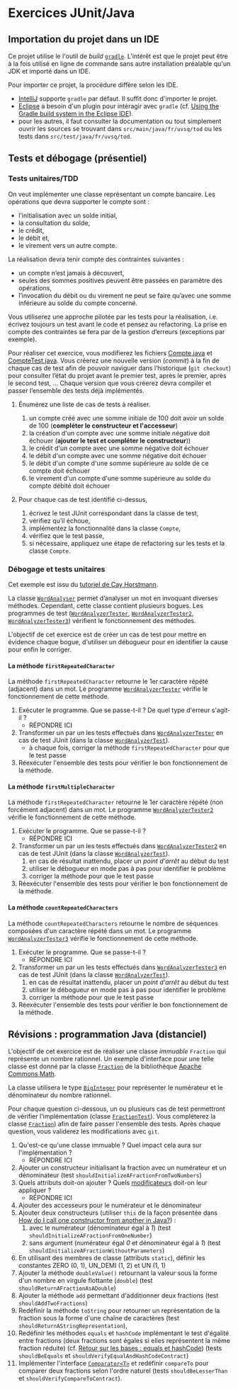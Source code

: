 # Exercices JUnit/Java

## Importation du projet dans un IDE
Ce projet utilise le l'outil de _build_ [`gradle`](https://gradle.org/). L'intérêt est que le projet peut être à la fois utilisé en ligne de commande sans autre installation préalable qu'un JDK et importé dans un IDE.

Pour importer ce projet, la procédure diffère selon les IDE.
* [IntelliJ](https://www.jetbrains.com/idea/) supporte `gradle` par défaut. Il suffit donc d'importer le projet.
* [Eclipse](https://www.eclipse.org/ide/) a besoin d'un plugin pour intéragir avec `gradle` (cf. [Using the Gradle build system in the Eclipse IDE](https://www.vogella.com/tutorials/EclipseGradle/article.html)).
* pour les autres, il faut consulter la documentation ou tout simplement ouvrir les sources se trouvant dans `src/main/java/fr/uvsq/tod` ou les tests dans `src/test/java/fr/uvsq/tod`. 

## Tests et débogage (présentiel)
### Tests unitaires/TDD
On veut implémenter une classe représentant un compte bancaire.
Les opérations que devra supporter le compte sont :
* l’initialisation avec un solde initial,
* la consultation du solde,
* le crédit,
* le débit et,
* le virement vers un autre compte.

La réalisation devra tenir compte des contraintes suivantes :
* un compte n’est jamais à découvert,
* seules des sommes positives peuvent être passées en paramètre des opérations,
* l’invocation du débit ou du virement ne peut se faire qu’avec une somme inférieure au solde du compte concerné.

Vous utiliserez une approche pilotée par les tests pour la réalisation, i.e. écrivez toujours un test avant le code et pensez au refactoring.
La prise en compte des contraintes se fera par de la gestion d’erreurs (exceptions par exemple).

Pour réaliser cet exercice, vous modifierez les fichiers [Compte.java](src/main/java/fr/uvsq/tod/compte/Compte.java) et [CompteTest.java](src/test/java/fr/uvsq/tod/compte/CompteTest.java).
Vous créerez une nouvelle version (_commit_) à la fin de chaque cas de test afin de pouvoir naviguer dans l’historique (`git checkout`) pour consulter l’état du projet avant le premier test, après le premier, après le second test, ...
Chaque version que vous créerez devra compiler et passer l’ensemble des tests déjà implémentés.

1. Énumérez une liste de cas de tests à réaliser.
    1. un compte créé avec une somme initiale de 100 doit avoir un solde de 100 (**compléter le constructeur et l'accesseur**)
    1. la création d'un compte avec une somme initiale négative doit échouer (**ajouter le test et compléter le constructeur**))
    1. le crédit d'un compte avec une somme négative doit échouer
    1. le débit d'un compte avec une somme négative doit échouer
    1. le débit d'un compte d'une somme supérieure au solde de ce compte doit échouer
    1. le virement d'un compte d'une somme supérieure au solde du compte débité doit échouer

2. Pour chaque cas de test identifié ci-dessus,
    1. écrivez le test JUnit correspondant dans la classe de test,
    1. vérifiez qu’il échoue,
    1. implémentez la fonctionnalité dans la classe `Compte`,
    1. vérifiez que le test passe,
    1. si nécessaire, appliquez une étape de refactoring sur les tests et la classe `Compte`.

### Débogage et tests unitaires
Cet exemple est issu du [tutoriel de Cay Horstmann](http://www.horstmann.com/bigj/help/debugger/tutorial.html).

La classe [`WordAnalyser`](src/main/java/fr/uvsq/tod/wordanalyser/WordAnalyzer.java) permet d’analyser un mot en invoquant diverses méthodes.
Cependant, cette classe contient plusieurs bogues.
Les programmes de test ([`WordAnalyzerTester`](src/main/java/fr/uvsq/tod/wordanalyser/WordAnalyzerTester.java), [`WordAnalyzerTester2`](src/main/java/fr/uvsq/tod/wordanalyser/WordAnalyzerTester2.java), [`WordAnalyzerTester3`](src/main/java/fr/uvsq/tod/wordanalyser/WordAnalyzerTester3.java)) vérifient le fonctionnement des méthodes.

L'objectif de cet exercice est de créer un cas de test pour mettre en évidence chaque bogue, d'utiliser un débogueur pour en identifier la cause pour enfin le corriger.

#### La méthode `firstRepeatedCharacter`
La méthode `firstRepeatedCharacter` retourne le 1er caractère répété (adjacent) dans un mot.
Le programme [`WordAnalyzerTester`](src/main/java/fr/uvsq/tod/wordanalyser/WordAnalyzerTester.java) vérifie le fonctionnement de cette méthode.

1. Exécuter le programme. Que se passe-t-il ? De quel type d'erreur s'agit-il ? 
    * RÉPONDRE ICI
1. Transformer un par un les tests effectués dans [`WordAnalyzerTester`](src/main/java/fr/uvsq/tod/wordanalyser/WordAnalyzerTester.java) en cas de test JUnit (dans la classe [`WordAnalyzerTest`](src/test/java/fr/uvsq/tod/wordanalyser/WordAnalyzerTest.java)).
    * à chaque fois, corriger la méthode `firstRepeatedCharacter` pour que le test passe
1. Réexécuter l'ensemble des tests pour vérifier le bon fonctionnement de la méthode. 

#### La méthode `firstMultipleCharacter`
La méthode `firstRepeatedCharacter` retourne le 1er caractère répété (non forcément adjacent) dans un mot.
Le programme [`WordAnalyzerTester2`](src/main/java/fr/uvsq/tod/wordanalyser/WordAnalyzerTester2.java) vérifie le fonctionnement de cette méthode.

1. Exécuter le programme. Que se passe-t-il ?
    * RÉPONDRE ICI
1. Transformer un par un les tests effectués dans [`WordAnalyzerTester2`](src/main/java/fr/uvsq/tod/wordanalyser/WordAnalyzerTester2.java) en cas de test JUnit (dans la classe [`WordAnalyzerTest`](src/test/java/fr/uvsq/tod/wordanalyser/WordAnalyzerTest.java)).
    1. en cas de résultat inattendu, placer un *point d'arrêt* au début du test
    1. utiliser le débogueur en mode pas à pas pour identifier le problème  
    1. corriger la méthode pour que le test passe
1. Réexécuter l'ensemble des tests pour vérifier le bon fonctionnement de la méthode. 

#### La méthode `countRepeatedCharacters`
La méthode `countRepeatedCharacters` retourne le nombre de séquences composées d'un caractère répété dans un mot.
Le programme [`WordAnalyzerTester3`](src/main/java/fr/uvsq/tod/wordanalyser/WordAnalyzerTester3.java) vérifie le fonctionnement de cette méthode.

1. Exécuter le programme. Que se passe-t-il ?
    * RÉPONDRE ICI
1. Transformer un par un les tests effectués dans [`WordAnalyzerTester3`](src/main/java/fr/uvsq/tod/wordanalyser/WordAnalyzerTester3.java) en cas de test JUnit (dans la classe [`WordAnalyzerTest`](src/test/java/fr/uvsq/tod/wordanalyser/WordAnalyzerTest.java)).
    1. en cas de résultat inattendu, placer un *point d'arrêt* au début du test
    1. utiliser le débogueur en mode pas à pas pour identifier le problème  
    1. corriger la méthode pour que le test passe
1. Réexécuter l'ensemble des tests pour vérifier le bon fonctionnement de la méthode. 

## Révisions : programmation Java (distanciel)
L'objectif de cet exercice est de réaliser une classe *immuable* `Fraction` qui représente un nombre rationnel.
Un exemple d'interface pour une telle classe est donné par la classe [`Fraction`](http://commons.apache.org/proper/commons-math/javadocs/api-3.6.1/org/apache/commons/math3/fraction/Fraction.html) de la bibliothèque [Apache Commons Math](http://commons.apache.org/math/).

La classe utilisera le type [`BigInteger`](https://docs.oracle.com/en/java/javase/11/docs/api/java.base/java/math/BigInteger.html) pour représenter le numérateur et le dénominateur du nombre rationnel.

Pour chaque question ci-dessous, un ou plusieurs cas de test permettront de vérifier l'implémentation (classe [`FractionTest`](src/test/java/fr/uvsq/tod/fraction/FractionTest.java)).
Vous compléterez la classe [`Fraction`](src/main/java/fr/uvsq/tod/fraction/Fraction.java)) afin de faire passer l'ensemble des tests.
Après chaque question, vous validerez les modifications avec `git`.

1. Qu'est-ce qu'une classe immuable ?
Quel impact cela aura sur l'implémentation ?
    * RÉPONDRE ICI
1. Ajouter un constructeur initialisant la fraction avec un numérateur et un dénominateur (test `shouldInitializeAFractionFromTwoNumbers`)
1. Quels attributs doit-on ajouter ?
Quels [modificateurs](https://docs.oracle.com/javase/specs/jls/se11/html/jls-8.html#jls-8.3.1) doit-on leur appliquer ?
    * RÉPONDRE ICI
1. Ajouter des accesseurs pour le numérateur et le dénominateur
1. Ajouter deux constructeurs (utiliser `this` de la façon présentée dans [How do I call one constructor from another in Java?](https://stackoverflow.com/a/285187/3982584)) :
    1. avec le numérateur (dénominateur égal à _1_) (test `shouldInitializeAFractionFromOneNumber`)
    1. sans argument (numérateur égal _0_ et dénominateur égal à _1_) (test `shouldInitializeAFractionWithoutParameters`)
1. En utilisant des membres de classe (attributs `static`), définir les constantes ZERO (0, 1), UN_DEMI (1, 2) et UN (1, 1)
1. Ajouter la méthode `doubleValue()` retournant la valeur sous la forme d'un nombre en virgule flottante (`double`) (test `shouldReturnAFractionAsADouble`)
1. Ajouter la méthode `add` permettant d'additionner deux fractions (test `shouldAddTwoFractions`)
1. Redéfinir la méthode `toString` pour retourner un représentation de la fraction sous la forme d'une chaîne de caractères (test `shouldReturnAStringRepresentation`),
1. Redéfinir les méthodes `equals` et `hashCode` implémentant le test d'égalité entre fractions (deux fractions sont égales si elles représentent la même fraction réduite) (cf. [Retour sur les bases : equals et hashCode](https://www.infoq.com/fr/articles/retour-sur-les-bases-equals-et-hashcode/)) (tests `shouldBeEquals` et `shouldVerifyEqualAndHashCodeContract`)
1. Implémenter l'interface [`Comparator<T>`](https://docs.oracle.com/en/java/javase/11/docs/api/java.base/java/lang/Comparable.html) et redéfinir `compareTo` pour comparer deux fractions selon l'ordre naturel (tests `shouldBeLesserThan` et `shouldVerifyCompareToContract`).
